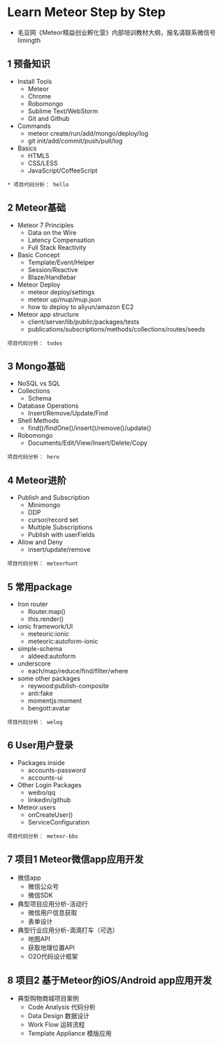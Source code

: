# Learn Meteor Step by Step 
* 毛豆网《Meteor精益创业孵化营》内部培训教材大纲，报名请联系微信号 limingth

## 1 预备知识
* Install Tools
  - Meteor
  - Chrome
  - Robomongo
  - Sublime Text/WebStorm
  - Git and Github
* Commands
  - meteor create/run/add/mongo/deploy/log
  - git init/add/commit/push/pull/log
* Basics
  - HTML5
  - CSS/LESS
  - JavaScript/CoffeeScript

```
* 项目代码分析： hello
```

## 2 Meteor基础
* Meteor 7 Principles
  - Data on the Wire
  - Latency Compensation
  - Full Stack Reactivity
* Basic Concept
  - Template/Event/Helper
  - Session/Reactive
  - Blaze/Handlebar
* Meteor Deploy
  - meteor deploy/settings
  - meteor up/mup/mup.json
  - how to deploy to aliyun/amazon EC2
* Meteor app structure
  - client/server/lib/public/packages/tests
  - publications/subscriptions/methods/collections/routes/seeds

```
项目代码分析： todos
```

## 3 Mongo基础
* NoSQL vs SQL
* Collections
  - Schema
* Database Operations
  - Insert/Remove/Update/Find
* Shell Methods
  - find()/findOne()/insert()/remove()/update()
* Robomongo
  - Documents/Edit/View/Insert/Delete/Copy

```
项目代码分析： hero
```

## 4 Meteor进阶
* Publish and Subscription
  - Minimongo
  - DDP
  - cursor/record set
  - Multiple Subscriptions 
  - Publish with userFields
* Allow and Deny
  - insert/update/remove

```
项目代码分析： meteorhunt
```

## 5 常用package
* Iron router
  - Router.map()
  - this.render()
* ionic framework/UI 
  - meteoric:ionic
  - meteoric:autoform-ionic
* simple-schema
  - aldeed:autoform
* underscore
  - each/map/reduce/find/filter/where
* some other packages 
  - reywood:publish-composite
  - anti:fake
  - momentjs:moment
  - bengott:avatar

```
项目代码分析： welog
```

## 6 User用户登录
* Packages inside
  - accounts-password
  - accounts-ui
* Other Login Packages
  - weibo/qq
  - linkedin/github
* Meteor.users
  - onCreateUser()
  - ServiceConfiguration

```
项目代码分析： meteor-bbs
```

## 7 项目1 Meteor微信app应用开发
* 微信app
  - 微信公众号
  - 微信SDK
* 典型项目应用分析-活动行
  - 微信用户信息获取
  - 表单设计
* 典型行业应用分析-滴滴打车（可选）
  - 地图API
  - 获取地理位置API
  - O2O代码设计框架 

## 8 项目2 基于Meteor的iOS/Android app应用开发
* 典型购物商城项目案例
  - Code Analysis 代码分析
  - Data Design 数据设计
  - Work Flow 运转流程
  - Template Appliance 模版应用


